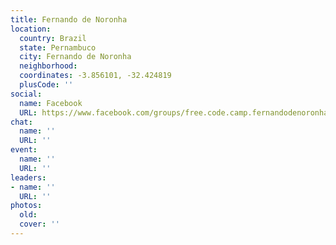 ```yaml
---
title: Fernando de Noronha
location:
  country: Brazil
  state: Pernambuco
  city: Fernando de Noronha
  neighborhood: 
  coordinates: -3.856101, -32.424819
  plusCode: ''
social:
  name: Facebook
  URL: https://www.facebook.com/groups/free.code.camp.fernandodenoronha
chat:
  name: ''
  URL: ''
event:
  name: ''
  URL: ''
leaders:
- name: ''
  URL: ''
photos:
  old: 
  cover: ''
---
```

